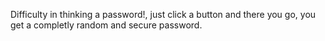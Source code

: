 Difficulty in thinking a password!, just click a button and there you go, you get a completly random and secure password.
